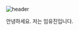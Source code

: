 ![header](https://capsule-render.vercel.app/api?type=waving&color=auto&height=150&section=header&text=Profile%20render&fontSize=90)

안녕하세요. 저는 임유진입니다.
